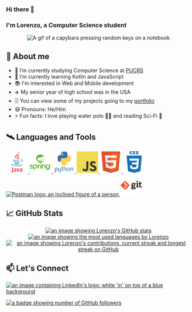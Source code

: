 ### Hi there 👋
### I'm Lorenzo, a Computer Science student

<p align="center">
  <img src="https://media.giphy.com/media/v1.Y2lkPTc5MGI3NjExdGJzem04OG10cmh6NzJ6bXNic2V3anQ2N2xkaG4zY2RtcDdpMzBxcCZlcD12MV9pbnRlcm5hbF9naWZfYnlfaWQmY3Q9cw/2z956IUc3J0noEOXUL/giphy.gif" alt="A gif of a capybara pressing random keys on a notebook" width="270px" height="270px"/>
</p>

## 🎃 About me

- 🔭 I’m currently studying Computer Science at [PUCRS](https://pucrs.br/)
- 🌱 I’m currently learning Kotlin and JavaScript
- 📚 I'm interested in Web and Mobile development
- ✈️ My senior year of high school was in the USA
- 🗄️ You can view some of my projects going to my [portfolio](https://github.com/lorenzo-more?tab=repositories)
- 😄 Pronouns: He/Him
- ⚡ Fun facts: I love playing water polo 🤽‍♂️ and reading Sci-Fi 📙


<!-- - 👯 I’m looking to collaborate on ... -->
<!-- - 🤔 I’m looking for help with ... -->
<!-- - 💬 Ask me about Web, Mobile or Game Development -->
<!-- - 📫 How to reach me: -->

## 🛰️ Languages and Tools

<p align="left"> 
    <a href="https://www.java.com/en/download/help/whatis_java.html" target="_blanck"> <img src="https://github.com/devicons/devicon/blob/master/icons/java/java-original-wordmark.svg" title="Java" alt="The logo of Java: a coffee mug" width="60" height="60"/> </a>
   <a href="https://spring.io/" target="_blanck"> <img src="https://github.com/devicons/devicon/blob/master/icons/spring/spring-original-wordmark.svg" title="Spring Boot" alt="Spring Boot logo: a white leaf on top of a green background" width="60" height="60"/> </a>
  <a href="https://www.python.org" target="_blanck"> <img src="https://github.com/devicons/devicon/blob/master/icons/python/python-original-wordmark.svg" title="Python" alt="Python logo: a blue and a yellow snake" width="60" height="60"/> </a>
  <a href="https://developer.mozilla.org/en-US/docs/Web/javascript" target="_blanck"> <img src="https://github.com/devicons/devicon/blob/master/icons/javascript/javascript-original.svg" title="JavaScript" alt="JavaScript logo: a 'J' and a 'S' on top of a yellow background" width="60" height="60"/> </a>
  <a href="https://html.com/html5/#What_is_HTML5" target="_blanck"> <img src="https://github.com/devicons/devicon/blob/master/icons/html5/html5-original.svg" title="HTML5" alt="HTML5 logo: a white '5' on top of an orange background" width="60" height="60"/> </a>
  <a href="https://www.w3.org/Style/CSS/Overview.en.html" target="_blanck"> <img src="https://github.com/devicons/devicon/blob/master/icons/css3/css3-plain-wordmark.svg"  title="CSS3" alt="CSS3 logo: a black 3 on top of a blue background" width="60" height="60"/>  </a>
  <a href="https://www.postman.com/" target="_blanck"> <img src="https://www.vectorlogo.zone/logos/getpostman/getpostman-icon.svg" title="Postman"  alt="Postman logo: an inclined figure of a person" width="60" height="60"/> </a>
  <a href="https://git-scm.com/" target="_blanck"> <img src="https://github.com/devicons/devicon/blob/master/icons/git/git-original-wordmark.svg" title="Git" alt="Git logo" width="60" height="60"/> </a>
</p>

## 📈 GitHub Stats

<p align="center">
  <a href="https://github.com/lorenzo-more#-github-stats"><img title="Lorenzo's GitHub stats" alt="an image showing Lorenzo's GitHub stats" height="180em" src="https://github-readme-stats.vercel.app/api?username=lorenzo-more&show_icons=true&title_color=ffffff&icon_color=ff9900&count_private=true&theme=highcontrast&hide_border=true&bg_color=000000&custom_title=Lorenzo%27s+GitHub+Stats" /></a>
  <a href="https://github.com/lorenzo-more#-github-stats"><img title="Most Used Languages" alt="an image showing the most used languages by Lorenzo" height="180em" src="https://github-readme-stats.vercel.app/api/top-langs/?username=lorenzo-more&langs_count=8&layout=compact&theme=highcontrast&hide_border=true&title_color=ffffff&bg_color=000000&custom_title=Preferred+Languages" /></a>  
  
  <a href="https://github.com/lorenzo-more#-github-stats">
        <img title="Lorenzo's contributions, current streak and longest streak on GitHub" alt="an image showing Lorenzo's contributions, current streak and longest streak on GitHub" src="https://github-readme-streak-stats.herokuapp.com/?user=lorenzo-more&theme=highcontrast&hide_border=true&stroke=0000&background=000000"/>
    </a>
</p>

## 📫 Let's Connect              

<p align="left">

<a href = "https://www.linkedin.com/in/lorenzo-more"><img title="Lorenzo's LinkedIn page" alt="an image containing LinkedIn's logo: white 'in' on top of a blue background" src="https://img.icons8.com/fluent/48/000000/linkedin.png"/></a>

</p>

<p align="left">
  
<a href="https://github.com/lorenzo-more?tab=followers"><img title="GitHub Followers" src="https://img.shields.io/github/followers/lorenzo-more?label=Followers&style=social" alt="a badge showing number of GitHub followers"></a>

</p>

<!--<p align="left">
  
<a href= "https://github.com/lorenzo-more?tab=followers"><img title="GitHub profile views" src="https://komarev.com/ghpvc/?username=lorenzo-more&style=plastic&color=ff9900" alt="a badge showing a counter for profile views"/></a>  
  
</p> -->
